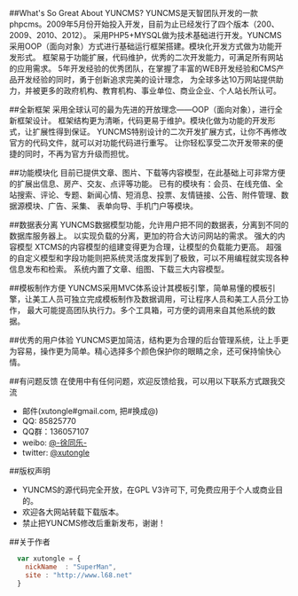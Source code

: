 ##What's So Great About YUNCMS?
YUNCMS是天智团队开发的一款phpcms。2009年5月份开始投入开发，目前为止已经发行了四个版本（200、2009、2010、2012）。
采用PHP5+MYSQL做为技术基础进行开发。YUNCMS采用OOP（面向对象）方式进行基础运行框架搭建。模块化开发方式做为功能开发形式。
框架易于功能扩展，代码维护，优秀的二次开发能力，可满足所有网站的应用需求。 
5年开发经验的优秀团队，在掌握了丰富的WEB开发经验和CMS产品开发经验的同时，勇于创新追求完美的设计理念，
为全球多达10万网站提供助力，并被更多的政府机构、教育机构、事业单位、商业企业、个人站长所认可。

##全新框架
采用全球认可的最为先进的开放理念——OOP（面向对象），进行全新框架设计。
框架结构更为清晰，代码更易于维护。模块化做为功能的开发形式，让扩展性得到保证。
YUNCMS特别设计的二次开发扩展方式，让你不再修改官方的代码文件，就可以对功能代码进行重写。
让你轻松享受二次开发带来的便捷的同时，不再为官方升级而担忧。

##功能模块化
目前已提供文章、图片、下载等内容模型，在此基础上可非常方便的扩展出信息、房产、交友、点评等功能。
已有的模块有：会员、在线充值、全站搜索、评论、专题、新闻心情、短消息、投票、友情链接、公告、附件管理、数据源模块、广告、采集、
表单向导、手机门户等模块。

##数据表分离
YUNCMS数据模型功能，允许用户把不同的数据表，分离到不同的数据库服务器上。
以实现负载的分离，更加的符合大访问网站的需求。 
强大的内容模型 XTCMS的内容模型的组建变得更为合理，让模型的负载能力更高。
超强的自定义模型和字段功能则把系统灵活度发挥到了极致，可以不用编程就实现各种信息发布和检索。
系统内置了文章、组图、下载三大内容模型。

##模板制作方便
YUNCMS采用MVC体系设计其模板引擎，简单易懂的模板引擎，让美工人员可独立完成模板制作及数据调用，可让程序人员和美工人员分工协作，
最大可能提高团队执行力。多个工具箱，可方便的调用来自其他系统的数据。

##优秀的用户体验
YUNCMS更加简洁，结构更为合理的后台管理系统，让上手更为容易，操作更为简单。精心选择多个颜色保护你的眼睛之余，还可保持愉快心情。

##有问题反馈
在使用中有任何问题，欢迎反馈给我，可以用以下联系方式跟我交流

* 邮件(xutongle#gmail.com, 把#换成@)
* QQ: 85825770
* QQ群：136057107 
* weibo: [@-徐同乐-](http://weibo.com/xutongle)
* twitter: [@xutongle](http://twitter.com/xutongle)

##版权声明

* YUNCMS的源代码完全开放，在GPL V3许可下, 可免费应用于个人或商业目的。
* 欢迎各大网站转载下载版本。
* 禁止把YUNCMS修改后重新发布，谢谢！ 

##关于作者

```javascript
  var xutongle = {
    nickName  : "SuperMan",
    site : "http://www.l68.net"
  }
```
